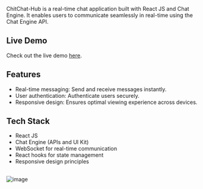 ChitChat-Hub is a real-time chat application built with React JS and Chat Engine. It enables users to communicate seamlessly in real-time using the Chat Engine API. 

## Live Demo

Check out the live demo [here](https://chatme-room.netlify.app/).

## Features

- Real-time messaging: Send and receive messages instantly.
- User authentication: Authenticate users securely.
- Responsive design: Ensures optimal viewing experience across devices.

## Tech Stack

- React JS
- Chat Engine (APIs and UI Kit)
- WebSocket for real-time communication
- React hooks for state management
- Responsive design principles


##
![image](https://github.com/user-attachments/assets/2afef53d-8afe-464e-bc19-419a154fa7ff)
